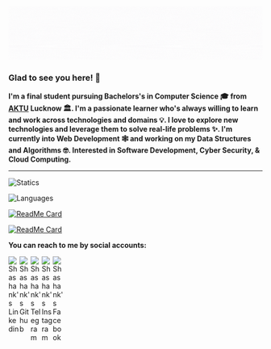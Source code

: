 ![Name](https://github.com/amshashank/amshashank/blob/master/img/Name.gif)

### Glad to see you here! 🤩  


**I'm a final student pursuing Bachelors's in Computer Science 🎓 from <a href="http://www.aktu.ac.in/">AKTU</a> Lucknow 🏛. I'm a passionate learner who's always willing to learn and work across technologies and domains 💡. I love to explore new technologies and leverage them to solve real-life problems ✨. I'm currently into Web Development 🕸️ and working on my Data Structures and Algorithms 🤓.
Interested in Software Development, Cyber Security, & Cloud Computing.**

<!-- ## Visit - [Portfolio](https://amshashank.github.io/) to know more about me. -->
---

![Statics](https://github-readme-stats.vercel.app/api?username=amshashank&hide=contribs,prs)

![Languages](https://github-readme-stats.vercel.app/api/top-langs/?username=amshashank&layout=compact)

<!--[![Repo Stats](https://github-readme-stats.vercel.app/api/top-langs/?username=amshashank&repo=amshashank.github.io)](https://github.com/amshashank/amshashank.github.io) -->

[![ReadMe Card](https://github-readme-stats.vercel.app/api/pin/?username=amshashank&repo=amshashank.github.io)](https://github.com/amshashank/amshashank.github.io)

[![ReadMe Card](https://github-readme-stats.vercel.app/api/pin/?username=AasthaGithub&repo=DSA_Team12_Uplift_Project)](https://github.com/AasthaGithub/DSA_Team12_Uplift_Project)





**You can reach to me by social accounts:**

<a href="https://github.com/amshashank">
  <img align="left" alt="Shashank's Linkedin" width="22px" src="https://cdn.jsdelivr.net/npm/simple-icons@v3/icons/linkedin.svg" />
 </a>

<a href="https://github.com/amshashank">
  <img align="left" alt="Shashank's Github" width="22px" src="https://cdn.jsdelivr.net/npm/simple-icons@v3/icons/github.svg" />
</a>
<a href="https://t.me/amshashank">
  <img align="left" alt="Shashank's Telegram" width="22px" src="https://cdn.jsdelivr.net/npm/simple-icons@v3/icons/telegram.svg" />
</a>
<a href="(https://www.instagram.com/am.shashank">
  <img align="left" alt="Shashank's Instagram" width="22px" src="https://cdn.jsdelivr.net/npm/simple-icons@v3/icons/instagram.svg" />
</a>
<a href="https://www.facebook.com/me.shashank/">
  <img align="left" alt="Shashank's Facebook" width="22px" src="https://cdn.jsdelivr.net/npm/simple-icons@v3/icons/facebook.svg" />
</a>

